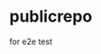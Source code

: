 # publicrepo
for e2e test
























































































































































































































































































































































































































































